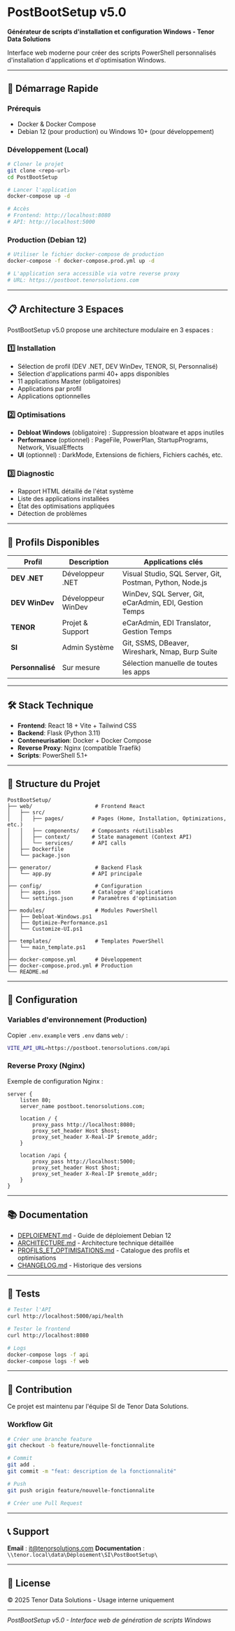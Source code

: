 # PostBootSetup v5.0

**Générateur de scripts d'installation et configuration Windows - Tenor Data Solutions**

Interface web moderne pour créer des scripts PowerShell personnalisés d'installation d'applications et d'optimisation Windows.

---

## 🚀 Démarrage Rapide

### Prérequis
- Docker & Docker Compose
- Debian 12 (pour production) ou Windows 10+ (pour développement)

### Développement (Local)

```bash
# Cloner le projet
git clone <repo-url>
cd PostBootSetup

# Lancer l'application
docker-compose up -d

# Accès
# Frontend: http://localhost:8080
# API: http://localhost:5000
```

### Production (Debian 12)

```bash
# Utiliser le fichier docker-compose de production
docker-compose -f docker-compose.prod.yml up -d

# L'application sera accessible via votre reverse proxy
# URL: https://postboot.tenorsolutions.com
```

---

## 📋 Architecture 3 Espaces

PostBootSetup v5.0 propose une architecture modulaire en 3 espaces :

### 1️⃣ **Installation**
- Sélection de profil (DEV .NET, DEV WinDev, TENOR, SI, Personnalisé)
- Sélection d'applications parmi 40+ apps disponibles
- 11 applications Master (obligatoires)
- Applications par profil
- Applications optionnelles

### 2️⃣ **Optimisations**
- **Debloat Windows** (obligatoire) : Suppression bloatware et apps inutiles
- **Performance** (optionnel) : PageFile, PowerPlan, StartupPrograms, Network, VisualEffects
- **UI** (optionnel) : DarkMode, Extensions de fichiers, Fichiers cachés, etc.

### 3️⃣ **Diagnostic**
- Rapport HTML détaillé de l'état système
- Liste des applications installées
- État des optimisations appliquées
- Détection de problèmes

---

## 🎯 Profils Disponibles

| Profil | Description | Applications clés |
|--------|-------------|-------------------|
| **DEV .NET** | Développeur .NET | Visual Studio, SQL Server, Git, Postman, Python, Node.js |
| **DEV WinDev** | Développeur WinDev | WinDev, SQL Server, Git, eCarAdmin, EDI, Gestion Temps |
| **TENOR** | Projet & Support | eCarAdmin, EDI Translator, Gestion Temps |
| **SI** | Admin Système | Git, SSMS, DBeaver, Wireshark, Nmap, Burp Suite |
| **Personnalisé** | Sur mesure | Sélection manuelle de toutes les apps |

---

## 🛠️ Stack Technique

- **Frontend**: React 18 + Vite + Tailwind CSS
- **Backend**: Flask (Python 3.11)
- **Conteneurisation**: Docker + Docker Compose
- **Reverse Proxy**: Nginx (compatible Traefik)
- **Scripts**: PowerShell 5.1+

---

## 📁 Structure du Projet

```
PostBootSetup/
├── web/                    # Frontend React
│   ├── src/
│   │   ├── pages/         # Pages (Home, Installation, Optimizations, etc.)
│   │   ├── components/    # Composants réutilisables
│   │   ├── context/       # State management (Context API)
│   │   └── services/      # API calls
│   ├── Dockerfile
│   └── package.json
│
├── generator/              # Backend Flask
│   └── app.py             # API principale
│
├── config/                 # Configuration
│   ├── apps.json          # Catalogue d'applications
│   └── settings.json      # Paramètres d'optimisation
│
├── modules/                # Modules PowerShell
│   ├── Debloat-Windows.ps1
│   ├── Optimize-Performance.ps1
│   └── Customize-UI.ps1
│
├── templates/              # Templates PowerShell
│   └── main_template.ps1
│
├── docker-compose.yml      # Développement
├── docker-compose.prod.yml # Production
└── README.md
```

---

## 🔧 Configuration

### Variables d'environnement (Production)

Copier `.env.example` vers `.env` dans `web/` :

```bash
VITE_API_URL=https://postboot.tenorsolutions.com/api
```

### Reverse Proxy (Nginx)

Exemple de configuration Nginx :

```nginx
server {
    listen 80;
    server_name postboot.tenorsolutions.com;

    location / {
        proxy_pass http://localhost:8080;
        proxy_set_header Host $host;
        proxy_set_header X-Real-IP $remote_addr;
    }

    location /api {
        proxy_pass http://localhost:5000;
        proxy_set_header Host $host;
        proxy_set_header X-Real-IP $remote_addr;
    }
}
```

---

## 📚 Documentation

- [DEPLOIEMENT.md](DEPLOIEMENT.md) - Guide de déploiement Debian 12
- [ARCHITECTURE.md](ARCHITECTURE.md) - Architecture technique détaillée
- [PROFILS_ET_OPTIMISATIONS.md](PROFILS_ET_OPTIMISATIONS.md) - Catalogue des profils et optimisations
- [CHANGELOG.md](CHANGELOG.md) - Historique des versions

---

## 🧪 Tests

```bash
# Tester l'API
curl http://localhost:5000/api/health

# Tester le frontend
curl http://localhost:8080

# Logs
docker-compose logs -f api
docker-compose logs -f web
```

---

## 🤝 Contribution

Ce projet est maintenu par l'équipe SI de Tenor Data Solutions.

### Workflow Git

```bash
# Créer une branche feature
git checkout -b feature/nouvelle-fonctionnalite

# Commit
git add .
git commit -m "feat: description de la fonctionnalité"

# Push
git push origin feature/nouvelle-fonctionnalite

# Créer une Pull Request
```

---

## 📞 Support

**Email** : it@tenorsolutions.com
**Documentation** : `\\tenor.local\data\Déploiement\SI\PostBootSetup\`

---

## 📝 License

© 2025 Tenor Data Solutions - Usage interne uniquement

---

*PostBootSetup v5.0 - Interface web de génération de scripts Windows*
